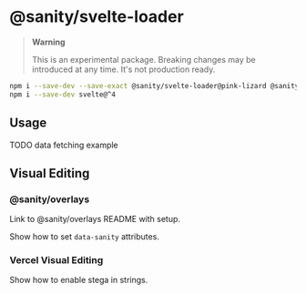 # @sanity/svelte-loader

> **Warning**
>
> This is an experimental package. Breaking changes may be introduced at any time. It's not production ready.

```sh
npm i --save-dev --save-exact @sanity/svelte-loader@pink-lizard @sanity/client@pink-lizard
npm i --save-dev svelte@^4
```

## Usage

TODO data fetching example

## Visual Editing

### @sanity/overlays

Link to @sanity/overlays README with setup.

Show how to set `data-sanity` attributes.

### Vercel Visual Editing

Show how to enable stega in strings.
